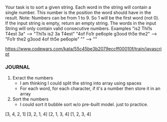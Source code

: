 Your task is to sort a given string. Each word in the string will contain a single number. This number is the position the word should have in the result.
Note: Numbers can be from 1 to 9. So 1 will be the first word (not 0).
If the input string is empty, return an empty string.
The words in the input String will only contain valid consecutive numbers.
Examples
"is2 Thi1s T4est 3a"  -->  "Thi1s is2 3a T4est"
"4of Fo1r pe6ople g3ood th5e the2"  -->  "Fo1r the2 g3ood 4of th5e pe6ople"
""  -->  ""


https://www.codewars.com/kata/55c45be3b2079eccff00010f/train/javascript

### JOURNAL
1. Exract the numbers
    - I am thinking I could split the string into array using spaces
    - For each word, for each character, if it's a number then store it in an array
2. Sort the numbers
    - I could sort it bubble sort w/o pre-built model. just to practice.


[3, 4, 2, 1]
[3, 2, 1, 4]
[2, 1, 3, 4]
[1, 2, 3, 4]
